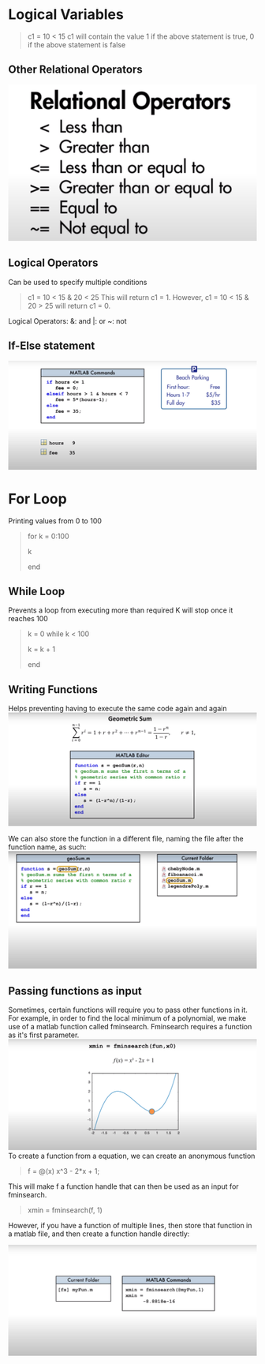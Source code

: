 # Logical Variables
> c1 = 10 < 15
c1 will contain the value 1 if the above statement is true, 0 if the above statement is false

## Other Relational Operators
![relational operators](images/Relational_Operators.png)

## Logical Operators
Can be used to specify multiple conditions
> c1 = 10 < 15 & 20 < 25
This will return c1 = 1. However,
> c1 = 10 < 15 & 20 > 25
will return c1 = 0.

Logical Operators:
&: and
|: or
~: not

## If-Else statement
![if-else](images/If_Else.png)

# For Loop
Printing values from 0 to 100
>for k = 0:100
>
>   k
>
>end

## While Loop
Prevents a loop from executing more than required
K will stop once it reaches 100
>k = 0
>while k < 100
>
> k = k + 1
>
> end

## Writing Functions
Helps preventing having to execute the same code again and again
![Writing_Functions](images/Writing_Functions.png)

We can also store the function in a different file, naming the file after the function name, as such:
![Storing Function](images/Storing_Function.png)

## Passing functions as input
Sometimes, certain functions will require you to pass other functions in it.
For example, in order to find the local minimum of a polynomial, we make use of a matlab function called fminsearch.
Fminsearch requires a function as it's first parameter.
![fminsearch](images/Fminsearch.png)
To create a function from a equation, we can create an anonymous function
> f = @(x) x^3 - 2*x + 1;

This will make f a function handle that can then be used as an input for fminsearch.

> xmin = fminsearch(f, 1)

However, if you have a function of multiple lines, then store that function in a matlab file, and then create a function handle directly:

![Function Handle](images/Function_Handle.png)